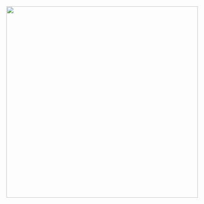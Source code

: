 <div>
 <img src="https://github.com/maximpolovinkin/SCOI/assets/79770914/a60317f0-34a6-44e2-9548-03aaee3b938e" height="500" align="center"/>
</div>
